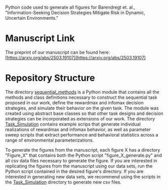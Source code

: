 Python code used to generate all figures for Barendregt et. al., "Information-Seeking Decision Strategies Mitigate Risk in Dynamic, Uncertain Environments."
# Manuscript Link
The preprint of our manuscript can be found here: [https://arxiv.org/abs/2503.19107](https://arxiv.org/abs/2503.19107)

# Repository Structure
The directory [sequential_methods](/sequential_methods) is a Python module that contains all the methods and class definitions necessary to construct the sequential task proposed in our work, define the rewardmax and infomax decision strategies, and simulate their behavior on the given task. 
The module was created using abstract base classes so that other task designs and decision strategies can be incorporated as extensions of our work. 
The directory [Task_Simulation](/Task_Simulation) contains example scrips that generate individual realizations of rewardmax and infomax behavior, as well as parameter sweep scripts that extract performance and behavioral statistics across a range of environmental parameterizations.

To generate the figures from the manuscript, each figure X has a directory "Figure_X" that contains both the Python script "figure_X_generate.py" and all csv data files necessary to generate the figure. If you are interested in replicating the figures from the manuscript using our data sets, run the Python script contained in the desired figure's directory. 
If you are interested in generating new data sets, we recommend using the scripts in the [Task_Simulation](/Task_Simulation) directory to generate new csv files.
